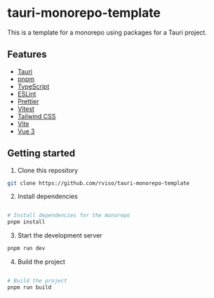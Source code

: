 # tauri-monorepo-template

This is a template for a monorepo using packages for a Tauri project.

## Features

- [Tauri](https://tauri.studio/)
- [pnpm](https://pnpm.io/)
- [TypeScript](https://www.typescriptlang.org/)
- [ESLint](https://eslint.org/)
- [Prettier](https://prettier.io/)
- [Vitest](https://vitest.dev/)
- [Tailwind CSS](https://tailwindcss.com/)
- [Vite](https://vitejs.dev/)
- [Vue 3](https://v3.vuejs.org/)

## Getting started

1. Clone this repository

```bash
git clone https://github.com/rviso/tauri-monorepo-template
```

2. Install dependencies

```bash

# Install dependencies for the monorepo
pnpm install

```

3. Start the development server

```bash
pnpm run dev
```

4. Build the project

```bash

# Build the project
pnpm run build

```
